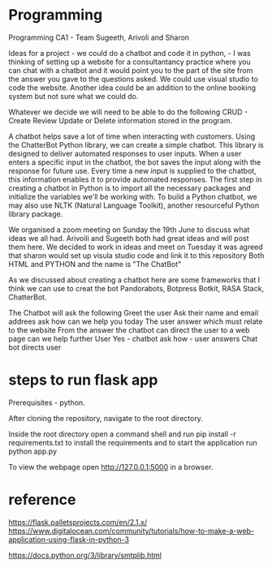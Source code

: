 # Programming
Programming CA1 - Team Sugeeth, Arivoli and Sharon 

Ideas for a project - we could do a chatbot and code it in python, - I was thinking of setting up a website for a consultantancy practice where you can chat with a chatbot and it would point you to the part of the site from the answer you gave to the questions asked. We could use visual studio to code the website. 
Another idea could be an addition to the online booking system but not sure what we could do.

Whatever we decide we will need to be able to do the following CRUD - Create Review Update or Delete information stored in the program.

A chatbot helps save a lot of time when interacting with customers.
Using the ChatterBot Python library, we can create a simple chatbot. This library is designed to deliver automated responses to user inputs. When a user enters a specific input in the chatbot, the bot saves the input along with the response for future use. Every time a new input is supplied to the chatbot, this information enables it to provide automated responses. The first step in creating a chatbot in Python is to import all the necessary packages and initialize the variables we'll be working with.
To build a Python chatbot, we may also use NLTK (Natural Language Toolkit), another resourceful Python library package.


We organised a zoom meeting on Sunday the 19th June to discuss what ideas we all had. Arivoili and Sugeeth both had great ideas and will post them here.
We decided to work in ideas and meet on Tuesday it was agreed that sharon would set up visula studio code and link it to this repository Both HTML and PYTHON and the name is "The ChatBot"

As we discussed about creating a chatbot here are some frameworks that I think we can use to creat the bot Pandorabots, Botpress Botkit, RASA Stack, ChatterBot.

The Chatbot will ask the following 
Greet the user 
Ask their name 
and email addrees 
ask how can we help you today
The user answer which must relate to the website 
From the answer the chatbot can direct the user to a web page 
can we help further
User Yes - chatbot ask how - user answers 
Chat bot directs user

# steps to run flask app

Prerequisites - python.

After cloning the repository, navigate to the root directory.

Inside the root directory open a command shell and run pip install -r requirements.txt to install the requirements and to start the application run python app.py

To view the webpage open http://127.0.0.1:5000 in a browser.

# reference
https://flask.palletsprojects.com/en/2.1.x/
https://www.digitalocean.com/community/tutorials/how-to-make-a-web-application-using-flask-in-python-3

https://docs.python.org/3/library/smtplib.html